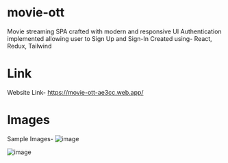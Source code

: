# movie-ott
Movie streaming SPA crafted with modern and responsive UI
Authentication implemented allowing user to Sign Up and Sign-In
Created using- React, Redux, Tailwind

# Link
Website Link- https://movie-ott-ae3cc.web.app/

# Images
Sample Images-
![image](https://github.com/riyakursala74/movie-ott/assets/72920389/503637cf-68f2-48b0-a5ec-1e03ab418b7d)

![image](https://github.com/riyakursala74/movie-ott/assets/72920389/dbc49904-637f-43aa-a0b5-81b98d6ae83a)
